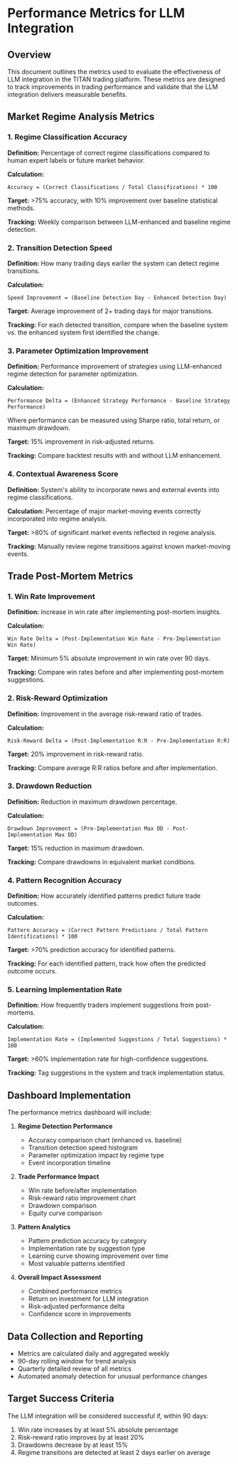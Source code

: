 # Performance Metrics for LLM Integration

## Overview

This document outlines the metrics used to evaluate the effectiveness of LLM integration in the TITAN trading platform. These metrics are designed to track improvements in trading performance and validate that the LLM integration delivers measurable benefits.

## Market Regime Analysis Metrics

### 1. Regime Classification Accuracy

**Definition:** Percentage of correct regime classifications compared to human expert labels or future market behavior.

**Calculation:**
```
Accuracy = (Correct Classifications / Total Classifications) * 100
```

**Target:** >75% accuracy, with 10% improvement over baseline statistical methods.

**Tracking:** Weekly comparison between LLM-enhanced and baseline regime detection.

### 2. Transition Detection Speed

**Definition:** How many trading days earlier the system can detect regime transitions.

**Calculation:**
```
Speed Improvement = (Baseline Detection Day - Enhanced Detection Day)
```

**Target:** Average improvement of 2+ trading days for major transitions.

**Tracking:** For each detected transition, compare when the baseline system vs. the enhanced system first identified the change.

### 3. Parameter Optimization Improvement

**Definition:** Performance improvement of strategies using LLM-enhanced regime detection for parameter optimization.

**Calculation:**
```
Performance Delta = (Enhanced Strategy Performance - Baseline Strategy Performance)
```
Where performance can be measured using Sharpe ratio, total return, or maximum drawdown.

**Target:** 15% improvement in risk-adjusted returns.

**Tracking:** Compare backtest results with and without LLM enhancement.

### 4. Contextual Awareness Score

**Definition:** System's ability to incorporate news and external events into regime classifications.

**Calculation:** Percentage of major market-moving events correctly incorporated into regime analysis.

**Target:** >80% of significant market events reflected in regime analysis.

**Tracking:** Manually review regime transitions against known market-moving events.

## Trade Post-Mortem Metrics

### 1. Win Rate Improvement

**Definition:** Increase in win rate after implementing post-mortem insights.

**Calculation:**
```
Win Rate Delta = (Post-Implementation Win Rate - Pre-Implementation Win Rate)
```

**Target:** Minimum 5% absolute improvement in win rate over 90 days.

**Tracking:** Compare win rates before and after implementing post-mortem suggestions.

### 2. Risk-Reward Optimization

**Definition:** Improvement in the average risk-reward ratio of trades.

**Calculation:**
```
Risk-Reward Delta = (Post-Implementation R:R - Pre-Implementation R:R)
```

**Target:** 20% improvement in risk-reward ratio.

**Tracking:** Compare average R:R ratios before and after implementation.

### 3. Drawdown Reduction

**Definition:** Reduction in maximum drawdown percentage.

**Calculation:**
```
Drawdown Improvement = (Pre-Implementation Max DD - Post-Implementation Max DD)
```

**Target:** 15% reduction in maximum drawdown.

**Tracking:** Compare drawdowns in equivalent market conditions.

### 4. Pattern Recognition Accuracy

**Definition:** How accurately identified patterns predict future trade outcomes.

**Calculation:**
```
Pattern Accuracy = (Correct Pattern Predictions / Total Pattern Identifications) * 100
```

**Target:** >70% prediction accuracy for identified patterns.

**Tracking:** For each identified pattern, track how often the predicted outcome occurs.

### 5. Learning Implementation Rate

**Definition:** How frequently traders implement suggestions from post-mortems.

**Calculation:**
```
Implementation Rate = (Implemented Suggestions / Total Suggestions) * 100
```

**Target:** >60% implementation rate for high-confidence suggestions.

**Tracking:** Tag suggestions in the system and track implementation status.

## Dashboard Implementation

The performance metrics dashboard will include:

1. **Regime Detection Performance**
   - Accuracy comparison chart (enhanced vs. baseline)
   - Transition detection speed histogram
   - Parameter optimization impact by regime type
   - Event incorporation timeline

2. **Trade Performance Impact**
   - Win rate before/after implementation
   - Risk-reward ratio improvement chart
   - Drawdown comparison
   - Equity curve comparison

3. **Pattern Analytics**
   - Pattern prediction accuracy by category
   - Implementation rate by suggestion type
   - Learning curve showing improvement over time
   - Most valuable patterns identified

4. **Overall Impact Assessment**
   - Combined performance metrics
   - Return on investment for LLM integration
   - Risk-adjusted performance delta
   - Confidence score in improvements

## Data Collection and Reporting

- Metrics are calculated daily and aggregated weekly
- 90-day rolling window for trend analysis
- Quarterly detailed review of all metrics
- Automated anomaly detection for unusual performance changes

## Target Success Criteria

The LLM integration will be considered successful if, within 90 days:
1. Win rate increases by at least 5% absolute percentage
2. Risk-reward ratio improves by at least 20%
3. Drawdowns decrease by at least 15%
4. Regime transitions are detected at least 2 days earlier on average